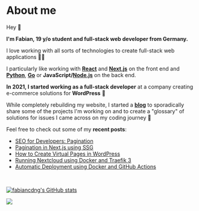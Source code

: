 # About me

Hey 👋

**I'm Fabian, 19 y/o student and full-stack web developer from Germany.**

I love working with all sorts of technologies to create full-stack web applications 🧑‍💻

I particularly like working with **[React](https://react.dev/)** and **[Next.js](https://nextjs.org/)** on the front end and **[Python](https://www.python.org/)**, **[Go](https://go.dev/)** or **JavaScript/[Node.js](https://nodejs.org/en)** on the back end.

**In 2021, I started working as a full-stack developer** at a company creating e-commerce solutions for **WordPress** 🛒

While completely rebuilding my website, I started a **[blog](https://fabiancdng.com/blog)** to sporadically share some of the projects I'm working on and to create a "glossary" of solutions for issues I came across on my coding journey 📝

Feel free to check out some of my **recent posts**:
* [SEO for Developers: Pagination](https://fabiancdng.com/blog/seo-for-developers-pagination)
* [Pagination in Next.js using SSG](https://fabiancdng.com/blog/pagination-in-next-js-using-ssg)
* [How to Create Virtual Pages in WordPress](https://fabiancdng.com/blog/how-to-programmatically-create-virtual-pages-in-wordpress)
* [Running Nextcloud using Docker and Traefik 3](https://fabiancdng.com/blog/running-nextcloud-using-docker-and-traefik-3)
* [Automatic Deployment using Docker and GitHub Actions](https://fabiancdng.com/blog/automatic-deployment-using-docker-and-github-actions)

<br />

[![fabiancdng's GitHub stats](https://github-readme-stats.vercel.app/api?username=fabiancdng&show_icons=true&theme=dracula)](https://github.com/anuraghazra/github-readme-stats)

![](https://komarev.com/ghpvc/?username=fabiancdng)
